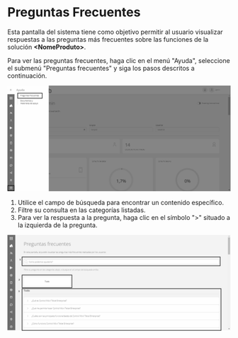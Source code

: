 # Preguntas Frecuentes

Esta pantalla del sistema tiene como objetivo permitir al usuario visualizar respuestas a las preguntas más frecuentes sobre las funciones de la solución **\<NomeProduto>**.

Para ver las preguntas frecuentes, haga clic en el menú "Ayuda", seleccione el submenú "Preguntas frecuentes" y siga los pasos descritos a continuación.

![](<../.gitbook/assets/0 (18).png>)

1. Utilice el campo de búsqueda para encontrar un contenido específico.
2. Filtre su consulta en las categorías listadas.
3. Para ver la respuesta a la pregunta, haga clic en el símbolo ">" situado a la izquierda de la pregunta.

![](<../.gitbook/assets/1 (18).png>)
